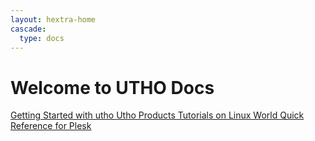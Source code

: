 ```yaml
---
layout: hextra-home
cascade:
  type: docs
---
```

<div class="hx-w-full hx-bg-primary-700/5 hx-p-6 hx-rounded-md hx-text-current">
  <h1 class="hx-font-extrabold hx-text-4xl">Welcome to UTHO Docs</h1>
  <div class="hx-flex hx-mt-4 hx-flex-wrap">
    <a href="getting_started/" class="hx-bg-primary-600 hx-text-white hx-font-bold hx-p-2 hx-px-4 hx-mr-2 hx-rounded hx-text-current hx-mt-2">
      Getting Started with utho
    </a>
    <a href="products/" class="hx-bg-primary-600 hx-text-white hx-font-bold hx-p-2 hx-px-4 hx-mr-2 hx-rounded hx-text-current hx-mt-2">
      Utho Products
    </a>
    <a href="linux/" class="hx-bg-primary-600 hx-text-white hx-font-bold hx-p-2 hx-px-4 hx-mr-2 hx-rounded hx-mt-2">
      Tutorials on Linux World
    </a>
    <a href="plesk/" class="hx-bg-primary-600 hx-text-white hx-font-bold hx-p-2 hx-px-4 hx-mr-2 hx-rounded hx-mt-2">
      Quick Reference for Plesk
    </a>
  </div>
</div>
